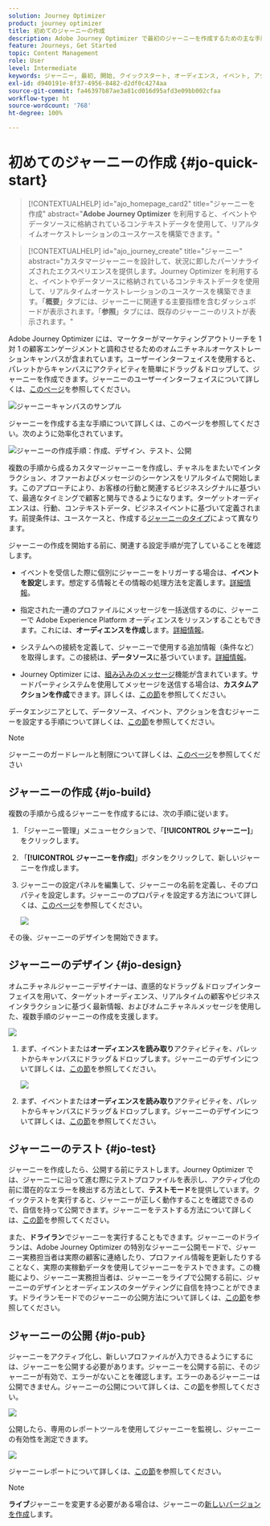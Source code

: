 ```yaml
---
solution: Journey Optimizer
product: journey optimizer
title: 初めてのジャーニーの作成
description: Adobe Journey Optimizer で最初のジャーニーを作成するための主な手順
feature: Journeys, Get Started
topic: Content Management
role: User
level: Intermediate
keywords: ジャーニー, 最初, 開始, クイックスタート, オーディエンス, イベント, アクション
exl-id: d940191e-8f37-4956-8482-d2df0c4274aa
source-git-commit: fa46397b87ae3a81cd016d95afd3e09bb002cfaa
workflow-type: ht
source-wordcount: '768'
ht-degree: 100%

---
```


# 初めてのジャーニーの作成 {#jo-quick-start}

>[!CONTEXTUALHELP]
>id="ajo_homepage_card2"
>title="ジャーニーを作成"
>abstract="**Adobe Journey Optimizer** を利用すると、イベントやデータソースに格納されているコンテキストデータを使用して、リアルタイムオーケストレーションのユースケースを構築できます。"

>[!CONTEXTUALHELP]
>id="ajo_journey_create"
>title="ジャーニー"
>abstract="カスタマージャーニーを設計して、状況に即したパーソナライズされたエクスペリエンスを提供します。Journey Optimizer を利用すると、イベントやデータソースに格納されているコンテキストデータを使用して、リアルタイムオーケストレーションのユースケースを構築できます。「**概要**」タブには、ジャーニーに関連する主要指標を含むダッシュボードが表示されます。「**参照**」タブには、既存のジャーニーのリストが表示されます。"

Adobe Journey Optimizer には、マーケターがマーケティングアウトリーチを 1 対 1 の顧客エンゲージメントと調和させるためのオムニチャネルオーケストレーションキャンバスが含まれています。ユーザーインターフェイスを使用すると、パレットからキャンバスにアクティビティを簡単にドラッグ＆ドロップして、ジャーニーを作成できます。ジャーニーのユーザーインターフェイスについて詳しくは、[このページ](journey-ui.md)を参照してください。

![ジャーニーキャンバスのサンプル](assets/journey38.png)


ジャーニーを作成する主な手順について詳しくは、このページを参照してください。次のように効率化されています。

![ジャーニーの作成手順：作成、デザイン、テスト、公開](assets/journey-creation-process.png)


複数の手順から成るカスタマージャーニーを作成し、チャネルをまたいでインタラクション、オファーおよびメッセージのシーケンスをリアルタイムで開始します。このアプローチにより、お客様の行動と関連するビジネスシグナルに基づいて、最適なタイミングで顧客と関与できるようになります。ターゲットオーディエンスは、行動、コンテキストデータ、ビジネスイベントに基づいて定義されます。前提条件は、ユースケースと、作成する[ジャーニーのタイプ](entry-management.md#types-of-journeys)によって異なります。

ジャーニーの作成を開始する前に、関連する設定手順が完了していることを確認します。

* イベントを受信した際に個別にジャーニーをトリガーする場合は、**イベントを設定**&#x200B;します。想定する情報とその情報の処理方法を定義します。[詳細情報](../event/about-events.md)。

<!--   ![](assets/jo-event7bis.png)  -->

* 指定された一連のプロファイルにメッセージを一括送信するのに、ジャーニーで Adobe Experience Platform オーディエンスをリッスンすることもできます。これには、**オーディエンスを作成**&#x200B;します。[詳細情報](../audience/about-audiences.md)。

<!--   ![](assets/segment2.png)  -->

* システムへの接続を定義して、ジャーニーで使用する追加情報（条件など）を取得します。この接続は、**データソース**&#x200B;に基づいています。[詳細情報](../datasource/about-data-sources.md)。

<!--   ![](assets/jo-datasource.png)  -->

* Journey Optimizer には、[組み込みのメッセージ](../building-journeys/journeys-message.md)機能が含まれています。サードパーティシステムを使用してメッセージを送信する場合は、**カスタムアクションを作成**&#x200B;できます。詳しくは、[この節](../action/action.md)を参照してください。

<!--    ![](assets/custom2.png)  -->


データエンジニアとして、データソース、イベント、アクションを含むジャーニーを設定する手順について詳しくは、[この節](../configuration/about-data-sources-events-actions.md)を参照してください。


>[!NOTE]
>
>ジャーニーのガードレールと制限について詳しくは、[このページ](../start/guardrails.md)を参照してください

## ジャーニーの作成 {#jo-build}

複数の手順から成るジャーニーを作成するには、次の手順に従います。

1. 「ジャーニー管理」メニューセクションで、「**[!UICONTROL ジャーニー]**」をクリックします。

1. 「**[!UICONTROL ジャーニーを作成]**」ボタンをクリックして、新しいジャーニーを作成します。

1. ジャーニーの設定パネルを編集して、ジャーニーの名前を定義し、そのプロパティを設定します。ジャーニーのプロパティを設定する方法について詳しくは、[このページ](journey-properties.md)を参照してください。

   ![](assets/jo-properties.png)

その後、ジャーニーのデザインを開始できます。

## ジャーニーのデザイン {#jo-design}

オムニチャネルジャーニーデザイナーは、直感的なドラッグ＆ドロップインターフェイスを用いて、ターゲットオーディエンス、リアルタイムの顧客やビジネスインタラクションに基づく最新情報、およびオムニチャネルメッセージを使用した、複数手順のジャーニーの作成を支援します。

![](assets/journey38.png)

1. まず、イベントまたは&#x200B;**オーディエンスを読み取り**&#x200B;アクティビティを、パレットからキャンバスにドラッグ＆ドロップします。ジャーニーのデザインについて詳しくは、[この節](using-the-journey-designer.md)を参照してください。

   ![](assets/read-segment.png)

1. まず、イベントまたは&#x200B;**オーディエンスを読み取り**&#x200B;アクティビティを、パレットからキャンバスにドラッグ＆ドロップします。ジャーニーのデザインについて詳しくは、[この節](using-the-journey-designer.md)を参照してください。

## ジャーニーのテスト {#jo-test}

ジャーニーを作成したら、公開する前にテストします。Journey Optimizer では、ジャーニーに沿って進む際にテストプロファイルを表示し、アクティブ化の前に潜在的なエラーを検出する方法として、**テストモード**&#x200B;を提供しています。クイックテストを実行すると、ジャーニーが正しく動作することを確認できるので、自信を持って公開できます。ジャーニーをテストする方法について詳しくは、[この節](testing-the-journey.md)を参照してください。

また、**ドライラン**&#x200B;でジャーニーを実行することもできます。ジャーニーのドライランは、Adobe Journey Optimizer の特別なジャーニー公開モードで、ジャーニー実務担当者は実際の顧客に連絡したり、プロファイル情報を更新したりすることなく、実際の実稼動データを使用してジャーニーをテストできます。この機能により、ジャーニー実務担当者は、ジャーニーをライブで公開する前に、ジャーニーのデザインとオーディエンスのターゲティングに自信を持つことができます。ドライランモードでのジャーニーの公開方法について詳しくは、[この節](journey-dry-run.md)を参照してください。

## ジャーニーの公開 {#jo-pub}

ジャーニーをアクティブ化し、新しいプロファイルが入力できるようにするには、ジャーニーを公開する必要があります。ジャーニーを公開する前に、そのジャーニーが有効で、エラーがないことを確認します。エラーのあるジャーニーは公開できません。ジャーニーの公開について詳しくは、この[節](publishing-the-journey.md)を参照してください。

![](assets/jo-journeyuc2_32bis.png)

公開したら、専用のレポートツールを使用してジャーニーを監視し、ジャーニーの有効性を測定できます。

![](assets/jo-dynamic_report_journey_12.png)

ジャーニーレポートについて詳しくは、[この節](../reports/live-report.md)を参照してください。

>[!NOTE]
>
>**ライブ**&#x200B;ジャーニーを変更する必要がある場合は、ジャーニーの[新しいバージョンを作成](journey-ui.md#journey-versions)します。

